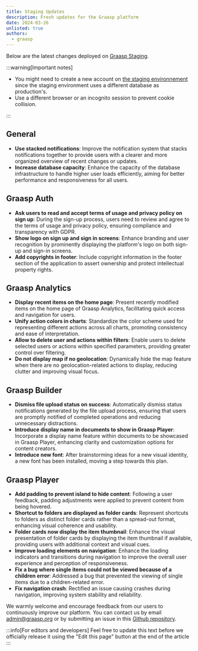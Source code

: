```yaml
---
title: Staging Updates
description: Fresh updates for the Graasp platform
date: 2024-03-26
unlisted: true
authors:
  - graasp
---
```


Below are the latest changes deployed on [Graasp Staging](https://builder.stage.graasp.org).

:::warning[Important notes]

- You might need to create a new account on [the staging environnement](https://auth.stage.graasp.org) since the staging environment uses a different database as production's.
- Use a different browser or an incognito session to prevent cookie collision.

:::

<!-- Everything below this will not be shown in the post overview -->
<!-- truncate -->

## General

- **Use stacked notifications**: Improve the notification system that stacks notifications together to provide users with a clearer and more organized overview of recent changes or updates.
- **Increase database capacity**: Enhance the capacity of the database infrastructure to handle higher user loads efficiently, aiming for better performance and responsiveness for all users.

## Graasp Auth

- **Ask users to read and accept terms of usage and privacy policy on sign up**: During the sign-up process, users need to review and agree to the terms of usage and privacy policy, ensuring compliance and transparency with GDPR.
- **Show logo on sign up and sign in screens**: Enhance branding and user recognition by prominently displaying the platform's logo on both sign-up and sign-in screens.
- **Add copyrights in footer**: Include copyright information in the footer section of the application to assert ownership and protect intellectual property rights.

## Graasp Analytics

- **Display recent items on the home page**: Present recently modified items on the home page of Graasp Analytics, facilitating quick access and navigation for users.
- **Unify action colors in charts**: Standardize the color scheme used for representing different actions across all charts, promoting consistency and ease of interpretation.
- **Allow to delete user and actions within filters**: Enable users to delete selected users or actions within specified parameters, providing greater control over filtering.
- **Do not display map if no geolocation**: Dynamically hide the map feature when there are no geolocation-related actions to display, reducing clutter and improving visual focus.

## Graasp Builder

- **Dismiss file upload status on success**: Automatically dismiss status notifications generated by the file upload process, ensuring that users are promptly notified of completed operations and reducing unnecessary distractions.
- **Introduce display name in documents to show in Graasp Player**: Incorporate a display name feature within documents to be showcased in Graasp Player, enhancing clarity and customization options for content creators.
- **Introduce new font**: After brainstorming ideas for a new visual identity, a new font has been installed, moving a step towards this plan.

## Graasp Player

- **Add padding to prevent island to hide content**: Following a user feedback, padding adjustments were applied to prevent content from being hovered.
- **Shortcut to folders are displayed as folder cards**: Represent shortcuts to folders as distinct folder cards rather than a spread-out format, enhancing visual coherence and usability.
- **Folder cards now display the item thumbnail**: Enhance the visual presentation of folder cards by displaying the item thumbnail if available, providing users with additional context and visual cues.
- **Improve loading elements on navigation**: Enhance the loading indicators and transitions during navigation to improve the overall user experience and perception of responsiveness.
- **Fix a bug where single items could not be viewed because of a children error**: Addressed a bug that prevented the viewing of single items due to a children-related error.
- **Fix navigation crash**: Rectified an issue causing crashes during navigation, improving system stability and reliability.

<!-- Generic message -->

We warmly welcome and encourage feedback from our users to continuously improve our platform. You can contact us by email [admin@graasp.org](mailto:admin@graasp.org) or by submitting an issue in this [Github repository](https://github.com/graasp/graasp-feedback).

:::info[For editors and developers]
Feel free to update this text before we officially release it using the "Edit this page" button at the end of the article
:::
